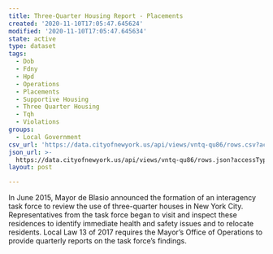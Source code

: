 ```yaml
---
title: Three-Quarter Housing Report - Placements
created: '2020-11-10T17:05:47.645624'
modified: '2020-11-10T17:05:47.645634'
state: active
type: dataset
tags:
  - Dob
  - Fdny
  - Hpd
  - Operations
  - Placements
  - Supportive Housing
  - Three Quarter Housing
  - Tqh
  - Violations
groups:
  - Local Government
csv_url: 'https://data.cityofnewyork.us/api/views/vntq-qu86/rows.csv?accessType=DOWNLOAD'
json_url: >-
  https://data.cityofnewyork.us/api/views/vntq-qu86/rows.json?accessType=DOWNLOAD
layout: post

---
```

In June 2015, Mayor de Blasio announced the formation of an interagency task force to review the use of three-quarter houses in New York City. Representatives from the task force began to visit and inspect these residences to identify immediate health and safety issues and to relocate residents. Local Law 13 of 2017 requires the Mayor’s Office of Operations to provide quarterly reports on the task force’s findings.

